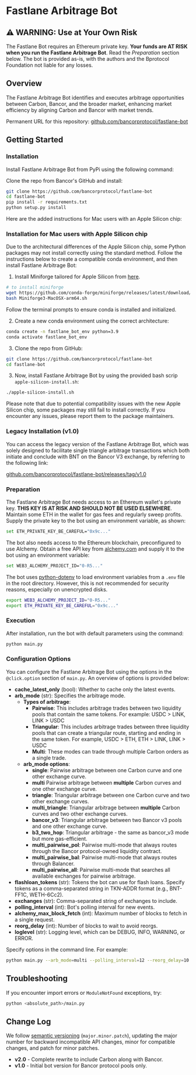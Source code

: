 # Fastlane Arbitrage Bot

## ⚠️ WARNING: Use at Your Own Risk

The Fastlane Bot requires an Ethereum private key. **Your funds are AT RISK when you run the Fastlane Arbitrage Bot**. Read the _Preparation_ section below. The bot is provided as-is, with the authors and the Bprotocol Foundation not liable for any losses.

## Overview

The Fastlane Arbitrage Bot identifies and executes arbitrage opportunities between Carbon, Bancor, and the broader market, enhancing market efficiency by aligning Carbon and Bancor with market trends.

Permanent URL for this repository: [github.com/bancorprotocol/fastlane-bot][repo]

[repo]:https://github.com/bancorprotocol/fastlane-bot

## Getting Started

### Installation

Install Fastlane Arbitrage Bot from PyPi using the following command:

Clone the repo from Bancor's GitHub and install:

```bash
git clone https://github.com/bancorprotocol/fastlane-bot
cd fastlane-bot
pip install -r requirements.txt
python setup.py install
```

Here are the added instructions for Mac users with an Apple Silicon chip:

### Installation for Mac users with Apple Silicon chip

Due to the architectural differences of the Apple Silicon chip, some Python packages may not install correctly using the standard method. Follow the instructions below to create a compatible conda environment, and then install Fastlane Arbitrage Bot:

1. Install Miniforge tailored for Apple Silicon from [here](https://github.com/conda-forge/miniforge#miniforge3).

```bash
# to install miniforge
wget https://github.com/conda-forge/miniforge/releases/latest/download/Miniforge3-MacOSX-arm64.sh
bash Miniforge3-MacOSX-arm64.sh
```

Follow the terminal prompts to ensure conda is installed and initialized.

2. Create a new conda environment using the correct architecture:

```bash
conda create -n fastlane_bot_env python=3.9
conda activate fastlane_bot_env
```

3. Clone the repo from GitHub:

```bash
git clone https://github.com/bancorprotocol/fastlane-bot
cd fastlane-bot
```

3. Now, install Fastlane Arbitrage Bot by using the provided bash scrip `apple-silicon-install.sh`:

```bash
./apple-silicon-install.sh
```

Please note that due to potential compatibility issues with the new Apple Silicon chip, some packages may still fail to install correctly. If you encounter any issues, please report them to the package maintainers.

[sim]:https://github.com/bancorprotocol/carbon-simulator

### Legacy Installation (v1.0)
You can access the legacy version of the Fastlane Arbitrage Bot, which was solely designed to facilitate single triangle arbitrage transactions which both initiate and conclude with BNT on the Bancor V3 exchange, by referring to the following link:

[github.com/bancorprotocol/fastlane-bot/releases/tag/v1.0](https://github.com/bancorprotocol/fastlane-bot/releases/tag/v1.0)

### Preparation

The Fastlane Arbitrage Bot needs access to an Ethereum wallet's private key. **THIS KEY IS AT RISK AND SHOULD NOT BE USED ELSEWHERE**. Maintain some ETH in the wallet for gas fees and regularly sweep profits. Supply the private key to the bot using an environment variable, as shown:

```bash
set ETH_PRIVATE_KEY_BE_CAREFUL="0x9c..."
```

The bot also needs access to the Ethereum blockchain, preconfigured to use Alchemy. Obtain a free API key from [alchemy.com][alchemy] and supply it to the bot using an environment variable:

```bash
set WEB3_ALCHEMY_PROJECT_ID="0-R5..."
```

[alchemy]:https://www.alchemy.com/

The bot uses [python-dotenv][dotenvev] to load environment variables from a `.env` file in the root directory. However, this is not recommended for security reasons, especially on unencrypted disks.

```bash
export WEB3_ALCHEMY_PROJECT_ID="0-R5..."
export ETH_PRIVATE_KEY_BE_CAREFUL="0x9c..."
```

[dotenvev]:https://pypi.org/project/python-dotenv/

### Execution

After installation, run the bot with default parameters using the command:

```bash
python main.py 
```

### Configuration Options

You can configure the Fastlane Arbitrage Bot using the options in the `@click.option` section of `main.py`. An overview of options is provided below:

- **cache_latest_only** (bool): Whether to cache only the latest events.
- **arb_mode** (str): Specifies the arbitrage mode. 
  - **Types of arbitrage**: 
    - **Pairwise**: This includes arbitrage trades between two liquidity pools that contain the same tokens. For example: USDC > LINK, LINK > USDC
    - **Triangular**: This includes arbitrage trades between three liquidity pools that can create a triangular route, starting and ending in the same token. For example, USDC > ETH, ETH > LINK, LINK > USDC
    - **Multi**: These modes can trade through multiple Carbon orders as a single trade.
  - **arb_mode options**:
      - **single**: Pairwise arbitrage between one Carbon curve and one other exchange curve.
      - **multi** Pairwise arbitrage between **multiple** Carbon curves and one other exchange curve.
      - **triangle**: Triangular arbitrage between one Carbon curve and two other exchange curves.
      - **multi_triangle**: Triangular arbitrage between **multiple** Carbon curves and two other exchange curves.
      - **bancor_v3**: Triangular arbitrage between two Bancor v3 pools and one other exchange curve.
      - **b3_two_hop**: Triangular arbitrage - the same as bancor_v3 mode but more gas-efficient.
      - **multi_pairwise_pol**: Pairwise multi-mode that always routes through the Bancor protocol-owned liquidity contract.
      - **multi_pairwise_bal**: Pairwise multi-mode that always routes through Balancer.
      - **multi_pairwise_all**: Pairwise multi-mode that searches all available exchanges for pairwise arbitrage.
- **flashloan_tokens** (str): Tokens the bot can use for flash loans. Specify tokens as a comma-separated string in TKN-ADDR format (e.g., BNT-FF1C, WETH-6Cc2).
- **exchanges** (str): Comma-separated string of exchanges to include.
- **polling_interval** (int): Bot's polling interval for new events.
- **alchemy_max_block_fetch** (int): Maximum number of blocks to fetch in a single request.
- **reorg_delay** (int): Number of blocks to wait to avoid reorgs.
- **loglevel** (str): Logging level, which can be DEBUG, INFO, WARNING, or ERROR.

Specify options in the command line. For example:

```bash
python main.py --arb_mode=multi --polling_interval=12 --reorg_delay=10 --loglevel=INFO
```

## Troubleshooting

If you encounter import errors or `ModuleNotFound` exceptions, try:

```bash
python <absolute_path>/main.py
```

## Change Log

We follow [semantic versioning][semver] (`major.minor.patch`), updating the major number for backward incompatible API changes, minor for compatible changes, and patch for minor patches.

[semver]:https://semver.org/

- **v2.0** - Complete rewrite to include Carbon along with Bancor.
- **v1.0** - Initial bot version for Bancor protocol pools only.